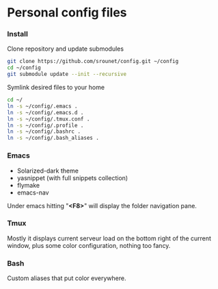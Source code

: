 # Personal config files


### Install

Clone repository and update submodules

```sh
git clone https://github.com/srounet/config.git ~/config
cd ~/config
git submodule update --init --recursive
```

Symlink desired files to your home

```sh
cd ~/
ln -s ~/config/.emacs .
ln -s ~/config/.emacs.d .
ln -s ~/config/.tmux.conf .
ln -s ~/config/.profile .
ln -s ~/config/.bashrc .
ln -s ~/config/.bash_aliases .
```

### Emacs

- Solarized-dark theme
- yasnippet (with full snippets collection)
- flymake
- emacs-nav

Under emacs hitting "**\<F8>**" will display the folder navigation pane.

### Tmux

Mostly it displays current serveur load on the bottom right of the current window, plus some color configuration, nothing too fancy.

### Bash

Custom aliases that put color everywhere.
